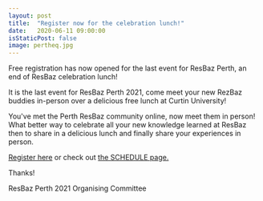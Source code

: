 ```yaml
---
layout: post
title:  "Register now for the celebration lunch!"
date:   2020-06-11 09:00:00
isStaticPost: false
image: pertheq.jpg
---
```


Free registration has now opened for the last event for ResBaz Perth, an end of ResBaz celebration lunch!

It is the last event for ResBaz Perth 2021, come meet your new RezBaz buddies in-person over a delicious free lunch at Curtin University!

You've met the Perth ResBaz community online, now meet them in person! What better way to celebrate all your new knowledge learned at ResBaz then to share in a delicious lunch and finally share your experiences in person.

[Register here](https://www.eventbrite.com.au/e/resbaz-perth-2021-celebration-lunch-tickets-158840986667) or check out [the SCHEDULE page.](/ResBazPerth2021/schedule/)


Thanks!

ResBaz Perth 2021 Organising Committee 